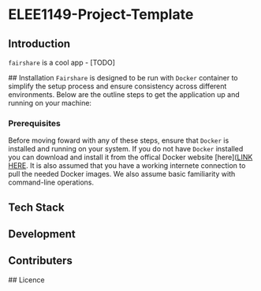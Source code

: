 # ELEE1149-Project-Template

## Introduction

`fairshare` is a cool app - [TODO]

## Installation
`Fairshare` is designed to be run with `Docker` container to simplify the setup process and ensure consistency across different environments. Below are the outline steps to get the application up and running on your machine:

### Prerequisites
Before moving foward with any of these steps, ensure that `Docker` is installed and running on your system. If you do not have `Docker` installed you can download and install it from the offical Docker website [here]([LINK HERE](https://www.docker.com/). It is also assumed that you have a working internete connection to pull the needed Docker images. We also assume basic familiarity with command-line operations.

## Tech Stack 

## Development

## Contributers


## Licence
